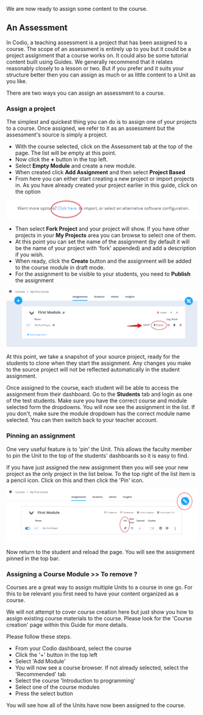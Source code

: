  We are now ready to assign some content to the course. 
 
## An Assessment
In Codio, a teaching assessment is a project that has been assigned to a course. The scope of an assessment is entirely up to you but it could be a project assignment that a course works on. It could also be some tutorial content built using Guides. We generally recommend that it relates reasonably closely to a lesson or two. But if you prefer and it suits your structure better then you can assign as much or as little content to a Unit as you like.
 
 There are two ways you can assign an assessment to a course.
 
### Assign a project
The simplest and quickest thing you can do is to assign one of your projects to a course. Once assigned, we refer to it as an assessment but the assessment's source is simply a project.

- With the course selected, click on the Assessment tab at the top of the page. The list will be empty at this point.
- Now click the **+** button in the top left.
- Select **Empty Module** and create a new module.
- When created click **Add Assignment** and then select **Project Based**
- From here you can either start creating a new project or import projects in. As you have already created your project earlier in this guide, click on the option

![](.guides/img/import.png)

- Then select **Fork Project** and your project will show. If you have other projects in your **My Projects** area you can browse to select one of them.
- At this point you can set the name of the assignment (by default it will be the name of your project with 'fork' appended) and add a description if you wish.
- When ready, click the **Create** button and the assignment will be added to the course module in draft mode.
- For the assignment to be visible to your students, you need to **Publish** the assignment

![](.guides/img/publish.png)

At this point, we take a snapshot of your source project, ready for the students to clone when they start the assignment. Any changes you make to the source project will not be reflected automatically in the student assignment.

Once assigned to the course, each student will be able to access the assignment from their dashboard. Go to the **Students** tab and login as one of the test students. Make sure you have the correct course and module selected form the dropdowns. You will now see the assignment in the list. If you don't, make sure the module dropdown has the correct module name selected.  You can then switch back to your teacher account.

### Pinning an assignment
One very useful feature is to 'pin' the Unit. This allows the faculty member to pin the Unit to the top of the students' dashboards so it is easy to find.

If you have just assigned the new assignment then you will see your new project as the only project in the list below. To the top right of the list item is a pencil icon. Click on this and then click the 'Pin' icon. 

![](.guides/img/pin-unit.png)

Now return to the student and reload the page. You will see the assignment pinned in the top bar.

### Assigning a Course Module >> To remove ?
Courses are a great way to assign multiple Units to a course in one go. For this to be relevant you first need to have your content organized as a course. 

We will not attempt to cover course creation here but just show you how to assign existing course materials to the course. Please look for the 'Course creation' page within this Guide for more details.

Please follow these steps.

- From your Codio dashboard, select the course
- Click the '+' button in the top left
- Select 'Add Module'
- You will now see a course browser. If not already selected, select the 'Recommended' tab
- Select the course 'Introduction to programming'
- Select one of the course modules
- Press the select button

You will see how all of the Units have now been assigned to the course.




